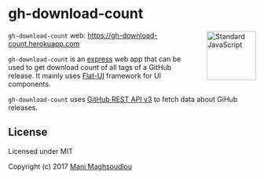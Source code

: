 gh-download-count
=================

<a href="https://github.com/feross/standard" style="float: right; padding: 0 0 20px 20px;"><img src="https://cdn.rawgit.com/feross/standard/master/sticker.svg" alt="Standard JavaScript" width="100" align="right"></a>

`gh-download-count` web: https://gh-download-count.herokuapp.com

`gh-download-count` is an [express](https://github.com/expressjs/express) web app that can be used to get download count of all tags of a GitHub release. It mainly uses [Flat-UI](https://github.com/designmodo/Flat-UI) framework for UI components.

`gh-download-count` uses [GitHub REST API v3](https://developer.github.com/v3/) to fetch data about GiHub releases.

License
-------

Licensed under MIT

Copyright (c) 2017 [Mani Maghsoudlou](https://github.com/manidlou)

